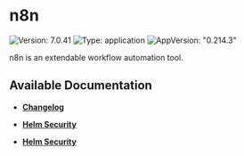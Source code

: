 # n8n

![Version: 7.0.41](https://img.shields.io/badge/Version-7.0.41-informational?style=flat-square) ![Type: application](https://img.shields.io/badge/Type-application-informational?style=flat-square) ![AppVersion: "0.214.3"](https://img.shields.io/badge/AppVersion-"0.214.3"-informational?style=flat-square)

n8n is an extendable workflow automation tool.

## Available Documentation

- [**Changelog**](CHANGELOG)

- [**Helm Security**](container-security)

- [**Helm Security**](helm-security)

